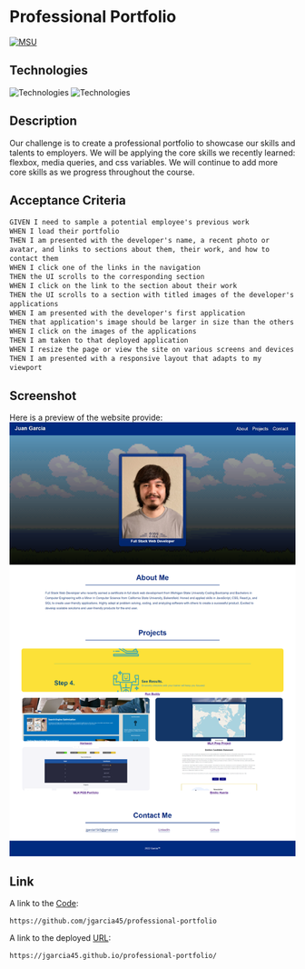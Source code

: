 # Professional Portfolio
[![MSU](https://img.shields.io/badge/MSU-Coding%20Bootcamp-green/)](https://bootcamp.msu.edu/)

## Technologies
![Technologies](https://img.shields.io/badge/-HTML-E34F26?logo=html5&logoColor=white)
![Technologies](https://img.shields.io/badge/-CSS-1572B6?logo=css3&logoColor=white)

## Description
Our challenge is to create a professional portfolio to showcase our skills and talents to employers. We will be applying the core skills we recently learned: flexbox, media queries, and css variables. We will continue to add more core skills as we progress throughout the course.

## Acceptance Criteria
```
GIVEN I need to sample a potential employee's previous work
WHEN I load their portfolio
THEN I am presented with the developer's name, a recent photo or avatar, and links to sections about them, their work, and how to contact them
WHEN I click one of the links in the navigation
THEN the UI scrolls to the corresponding section
WHEN I click on the link to the section about their work
THEN the UI scrolls to a section with titled images of the developer's applications
WHEN I am presented with the developer's first application
THEN that application's image should be larger in size than the others
WHEN I click on the images of the applications
THEN I am taken to that deployed application
WHEN I resize the page or view the site on various screens and devices
THEN I am presented with a responsive layout that adapts to my viewport
```

## Screenshot
Here is a preview of the website provide: ![Professional Portfolio](./assets/images/portfolio_website.png)

## Link
A link to the [Code](https://github.com/jgarcia45/professional-portfolio):
```
https://github.com/jgarcia45/professional-portfolio
```

A link to the deployed [URL](https://jgarcia45.github.io/professional-portfolio/):
```
https://jgarcia45.github.io/professional-portfolio/
```
